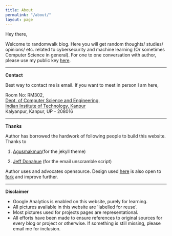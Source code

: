 ```yaml
---
title: About
permalink: "/about/"
layout: page
---
```


Hey there,

Welcome to randomwalk blog. Here you will get random thoughts/ studies/ opinions/ etc. related to cybersecurity and machine learning (Or sometimes Computer Science in general). For one to one conversation with author, please use my public key [here](/static/base.txt).

---

**Contact**

Best way to contact me is email. If you want to meet in person I am here,

Room No: RM302,<br>
[Dept. of Computer Science and Engineering](http://www.cse.iitk.ac.in/),<br>
[Indian Institute of Technology, Kanpur](http://www.iitk.ac.in/)<br>
Kalyanpur, Kanpur, UP - 208016

---

**Thanks**

Author has borrowed the hardwork of following people to build this website. Thanks to

1. [Agusmakmun](https://github.com/agusmakmun)(for the jekyll theme)

2. [Jeff Donahue](http://jeffdonahue.com/) (for the email unscramble script)

Author uses and advocates opensource. Design used [here](https://agusmakmun.github.io/) is also open to [fork](https://github.com/rahulrajpl/rahulrajpl.github.io) and improve further.

---

**Disclaimer**

- Google Analytics is enabled on this website, purely for learning.
- All pictures available in this website are 'labelled for reuse'. 
- Most pictures used for projects pages are representational. 
- All efforts have been made to ensure references to original sources for every blog or project or otherwise. If something is still missing, please email me for inclusion.